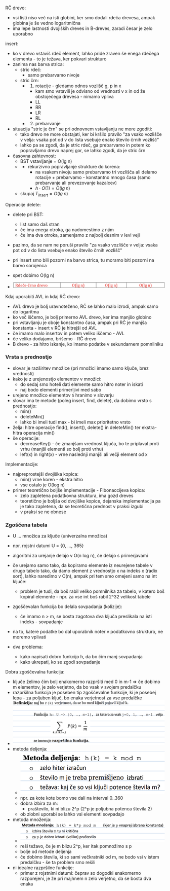 RČ drevo:
- vsi listi niso več na isti globini, ker smo dodali rdeča drevesa, ampak globina je še vedno logaritmična
- ima lepe lastnosti dvojiških dreves in B-dreves, zaradi česar je zelo uporabno

insert:
- ko v drevo vstaviš rdeč element, lahko pride zraven še enega rdečega elementa - to je težava, ker pokvari strukturo
- zanima nas barva strica:
	- stric rdeč:
		- samo prebarvamo nivoje
	- stric črn:
		- 1. rotacije - gledamo odnos vozlišč g, p in x
			- kam smo vstavili je odvisno od vrednosti v x in od že obstoječega drevesa - nimamo vpliva
			- LL
			- RR
			- LR
			- RL
		- 2. prebarvanje
- situacija "stric je črn" se pri odnovnem vstavljanju ne more zgoditi:
	- tako drevo ne more obstajati, ker bi kršilo pravilo "za vsako vozlišče v velja: vsaka pot od v do lista vsebuje enako število črnih vozlišč"
	- lahko pa se zgodi, da je stric rdeč, ga prebarvamo in potem ko popravljamo drevo naprej gor, se lahko zgodi, da je stric črn
- časovna zahtevnost:
	- BST vstavljanje = O(lg n)
	- + rekurzivno popravljanje strukture do korena:
		- na vsakem nivoju samo prebarvamo tri vozlišča ali delamo rotacije + prebarvamo - konstantno mnogo časa (samo prebarvanje ali prevezovanje kazalcev)
		- $h \cdot O(1) = O(lg \; n)$
	- skupaj $T_{insert} = O(lg \; n)$

Operacije delete:
- delete pri BST:
	- list samo daš stran
	- če ima enega otroka, ga nadomestimo z njim
	- če ima dva otroka, zamenjamo z najbolj desnim v levi veji
- pazimo, da se nam ne poruši pravilo "za vsako vozlišče v velja: vsaka pot od v do lista vsebuje enako število črnih vozlišč"
- pri insert smo bili pozorni na barvo strica, tu moramo biti pozorni na barvo sorojenca
- spet dobimo O(lg n)

- ![500](../../Images3/Pasted%20image%2020250408092720.png)

Kdaj uporabiti AVL in kdaj RČ drevo:
- AVL drevo je bolj uravnoteženo, RČ se lahko malo izrodi, ampak samo do logaritma
- ko več iščemo, je bolj primerno AVL drevo, ker ima manjšo globino
- pri vstavljanju je oboje konstantno časa, ampak pri RČ je manjša konstanta - insert v RČ je hitrejši od AVL
- če imamo malo insertov in potem veliko iščemo - AVL
- če veliko dodajamo, brišemo - RČ drevo
- B drevo - za hitro iskanje, ko imamo podatke v sekundarnem pomnilniku

### Vrsta s prednostjo

- slovar je razširitev množice (pri množici imamo samo ključe, brez vrednosti)
- kako je z urejenostjo elementov v množici:
	- do sedaj smo hoteli dati elemente samo hitro noter in iskati
	- naj bodo elementi primerljivi med sabo
- urejeno množico elementov `S` hranimo v slovarju
- slovar ima te metode (poleg insert, find, delete), da dobimo vrsto s prednostjo:
	- min()
	- deleteMin()
	- lahko bi imeli tudi max - bi imeli max prioritetno vrsto
- želja: hitre operacije find(), insert(), delete() in deleteMin() ter ekstra-hitra operacija min()
- še operacije:
	- decreaseKey() - če zmanjšam vrednost ključa, bo te priplaval proti vrhu (manjši elementi so bolj proti vrhu)
	- left(x) in right(x) - vrne naslednji manjši ali večji element od x

Implementacije:
- najpreprostejši dvojiška kopica:
	- min() vrne koren - ekstra hitro
	- vse ostalo je O(log n)
- primer teoretično boljše implementacije - Fibonaccijeva kopica:
	- zelo zapletena podatkovna struktura, ima gozd dreves
	- teoretično je boljša od dvojiške kopice, dejanska implementacija pa je tako zapletena, da se teoretična prednost v praksi izgubi
	- v praksi se ne obnese

### Zgoščena tabela

- U ... množica za ključe (univerzalna množica)
- npr. rojstni datumi U = {0, ..., 365}

- algoritmi za urejanje delajo v O(n log n), če delajo s primerjavami
- če urejamo samo tako, da kopiramo elemente iz neurejene tabele v drugo tabelo tako, da damo element z vrednostjo x na indeks x (radix sort), lahko naredimo v O(n), ampak pri tem smo omejeni samo na int ključe:
	- problem je tudi, da boš rabil veliko pomnilnika za tabelo, v katero boš kopiral elemente - npr. za vse int boš rabil 2^32 velikost tabele

- zgoščevalan funkcija bo delala sovpadanja (kolizije):
	- če imamo n > m, se bosta zagotova dva ključa preslikala na isti indeks - sovpadanje

- na to, katere podatke bo dal uporabnik noter v podatkovno strukturo, ne moremo vplivati
- dva problema:
	- kako napisati dobro funkcijo h, da bo čim manj sovpadanja
	- kako ukrepati, ko se zgodi sovpadanje

Dobra zgoščevalna funkcija:
- ključe želimo čim bolj enakomerno razpršiti med 0 in m-1 => če dobimo m elementov, je zelo verjetno, da bo vsak v svojem predalčku
- razpršilna funkcija je poseben tip zgoščevalne funkcije, ki je posebej lepa - za poljuben ključ, bo enaka verjetnost za vse predalčke
- ![500](../../Images3/Pasted%20image%2020250408103807.png)
- metoda deljenja:
	- ![300](../../Images3/Pasted%20image%2020250408104325.png)
	- npr. za kote kote bomo vse dali na interval 0..360
	- dobra izbira za m:
		- praštevilo, ki ni blizu 2^p (2^p je poljubna potenca števila 2)
	- ob zlobni uporabi se lahko vsi elementi sovpadajo
- metoda množenja:
	- ![500](../../Images3/Pasted%20image%2020250408105118.png)
	- reši težavo, če je m blizu 2^p, ker itak pomnožimo s p
	- bolje od metode deljenja
	- če dobimo števila, ki so sami večkratniki od m, ne bodo vsi v istem predalčku - še ta problem smo rešili
- ni idealne razpršilne funkcije:
	- primer z rojstnimi datumi: čeprav so dogodki enakomerno razporejeni, je že pri majhnem n zelo verjetno, da se bosta dva enaka